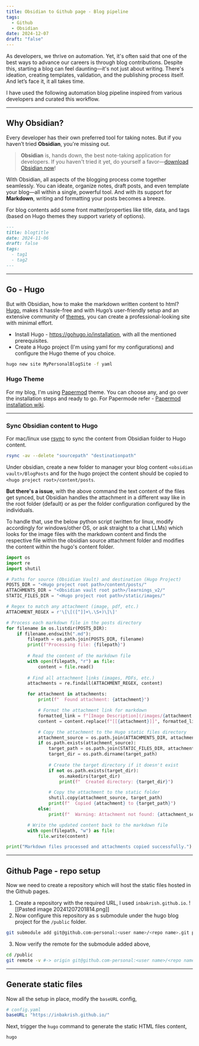 ```yaml
---
title: Obsidian to Github page - Blog pipeline
tags:
  - Github
  - Obsidian
date: 2024-12-07
draft: "false"
---
```

As developers, we thrive on automation. Yet, it's often said that one of the best ways to advance our careers is through blog contributions. Despite this, starting a blog can feel daunting—it's not just about writing. There's ideation, creating templates, validation, and the publishing process itself. And let’s face it, it all takes time. 

I have used the following automation blog pipeline inspired from various developers and curated this workflow.

----
## Why Obsidian?

Every developer has their own preferred tool for taking notes. But if you haven’t tried **Obsidian**, you're missing out.

> **Obsidian** is, hands down, the best note-taking application for developers. If you haven't tried it yet, do yourself a favor—[download Obsidian now](https://obsidian.md/)!

With Obsidian, all aspects of the blogging process come together seamlessly. You can ideate, organize notes, draft posts, and even template your blog—all within a single, powerful tool. And with its support for **Markdown**, writing and formatting your posts becomes a breeze.

For blog contents add some front matter/properties like title, data, and tags (based on Hugo themes they support variety of options).
```md
---
title: blogtitle
date: 2024-11-06
draft: false
tags:
  - tag1
  - tag2
---
```

----
## Go - Hugo

But with Obsidian, how to make the markdown written content to html? [Hugo](https://gohugo.io/), makes it hassle-free and with Hugo’s user-friendly setup and an extensive community of [themes](https://themes.gohugo.io/), you can create a professional-looking site with minimal effort.

* Install Hugo - https://gohugo.io/installation, with all the mentioned prerequisites.
* Create a Hugo project (I'm using yaml for my configurations) and configure the Hugo theme of you choice.
```bash
hugo new site MyPersonalBlogSite -f yaml
```

### Hugo Theme
For my blog, I'm using [Papermod](https://themes.gohugo.io/themes/hugo-papermod/) theme. You can choose any, and go over the installation steps and ready to go. For Papermode refer - [Papermod installation wiki](https://github.com/adityatelange/hugo-PaperMod/wiki/Installation).

----

### Sync Obsidian content to Hugo

For mac/linux use [rsync](https://www.geeksforgeeks.org/rsync-command-in-linux-with-examples/) to sync the content from Obsidian folder to Hugo content.
```bash
rsync -av --delete "sourcepath" "destinationpath"
```

Under obsidian, create a new folder to manager your blog content `<obsidian vault>/BlogPosts` and for the hugo project the content should be copied to `<hugo project root>/content/posts`.

**But there's a issue**, with the above command the text content of the files get synced, but Obsidian handles the attachment in a different way like in the root folder (default) or as per the folder configuration configured by the individuals.

To handle that, use the below python script (written for linux, modify accordingly for windows/other OS, or ask straight to a chat LLMs) which looks for the image files with the markdown content and finds the respective file within the obsidian source attachment folder and modifies the content within the hugo's content folder.
```python
import os
import re
import shutil

# Paths for source (Obsidian Vault) and destination (Hugo Project)
POSTS_DIR = "<Hugo project root path>/content/posts/"
ATTACHMENTS_DIR = "<Obsidian vault root path>/learnings_v2/"
STATIC_FILES_DIR = "<Hugo project root path>/static/images/"

# Regex to match any attachment (image, pdf, etc.)
ATTACHMENT_REGEX = r'\[\[([^]]+\.\S+)\]\]'

# Process each markdown file in the posts directory
for filename in os.listdir(POSTS_DIR):
    if filename.endswith(".md"):
        filepath = os.path.join(POSTS_DIR, filename)
        print(f"Processing file: {filepath}")
        
        # Read the content of the markdown file
        with open(filepath, "r") as file:
            content = file.read()
        
        # Find all attachment links (images, PDFs, etc.)
        attachments = re.findall(ATTACHMENT_REGEX, content)

        for attachment in attachments:
            print(f"  Found attachment: {attachment}")

            # Format the attachment link for markdown
            formatted_link = f"[Image Description](/images/{attachment.replace(' ', '%20')})"
            content = content.replace(f"[[{attachment}]]", formatted_link)

            # Copy the attachment to the Hugo static files directory
            attachment_source = os.path.join(ATTACHMENTS_DIR, attachment)
            if os.path.exists(attachment_source):
                target_path = os.path.join(STATIC_FILES_DIR, attachment)
                target_dir = os.path.dirname(target_path)
                
                # Create the target directory if it doesn't exist
                if not os.path.exists(target_dir):
                    os.makedirs(target_dir)
                    print(f"  Created directory: {target_dir}")

                # Copy the attachment to the static folder
                shutil.copy(attachment_source, target_path)
                print(f"  Copied {attachment} to {target_path}")
            else:
                print(f"  Warning: Attachment not found: {attachment_source}")

        # Write the updated content back to the markdown file
        with open(filepath, "w") as file:
            file.write(content)

print("Markdown files processed and attachments copied successfully.")
```

----

## Github Page - repo setup

Now we need to create a repository which will host the static files hosted in the Github pages.

1. Create a repository with the required URL, l used `inbakrish.github.io`. ![[Pasted image 20241207201814.png]]
2. Now configure this repository as s submodule under the hugo blog project for the `/public` folder.
```bash
git submodule add git@github.com-personal:<user name>/<repo name>.git public
```
3. Now verify the remote for the submodule added above,
```bash
cd /public
git remote -v #-> origin git@github.com-personal:<user name>/<repo name>.git
```

---

## Generate static files

Now all the setup in place, modify the `baseURL` config,
```yaml
# config.yaml
baseURL: "https://inbakrish.github.io/"
```

Next, trigger the `hugo` command to generate the static HTML files content,
```
hugo
```